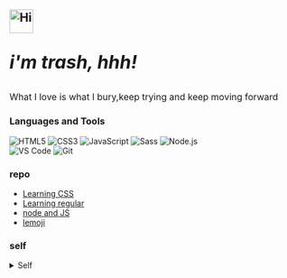 <h2><img src="https://emojis.slackmojis.com/emojis/images/1588866973/8934/hellokittydance.gif?1588866973" alt="Hi" width="42" /> <p style="font-style:italic;font-size:2rem">i'm trash, hhh! </p></h2>

<p style="font-size:1rem">What I love is what I bury,keep trying and keep moving forward</p>

### Languages and Tools

![HTML5](https://img.shields.io/badge/-HTML5-%23E34C26?style=flat&logo=html5&logoColor=ffffff)
![CSS3](https://img.shields.io/badge/-CSS3-%23197CBE?style=flat&logo=css3)
![JavaScript](https://img.shields.io/badge/-JavaScript-%23F7DF1C?style=flat&logo=javascript&logoColor=000000&labelColor=%23ECD83E&color=%23ECD83E)
![Sass](https://img.shields.io/badge/-Sass-%23CB6498?style=flat&logo=sass&logoColor=ffffff)
![Node.js](https://img.shields.io/badge/-Node.js-%23579050?style=flat&logo=node.js&logoColor=ffffff)\
![VS Code](https://img.shields.io/badge/-VSCode-%230066B8?style=flat&logo=visual-studio-code)
![Git](https://img.shields.io/badge/-Git-%23ED5A47?style=flat&logo=git&logoColor=%23ffffff)

### repo

* [Learning CSS](http://www.fwqaq.us/CSS/)
* [Learning regular](http://www.fwqaq.us/regular/)
* [node and JS](https://github.com/Jack-Zhang-1314/node_modules-and-JS)
* [lemoji](https://github.com/Jack-Zhang-1314/lemoji)

### self

<details>
<summary> Self </summary>
![ ](http://github-profile-summary-cards.vercel.app/api/cards/profile-details?username=Jack-Zhang-1314&theme=tokyonight)
![ ](http://github-profile-summary-cards.vercel.app/api/cards/most-commit-language?username=Jack-Zhang-1314&theme=tokyonight)
![ ](http://github-profile-summary-cards.vercel.app/api/cards/stats?username=Jack-Zhang-1314&theme=tokyonight)
</details>
